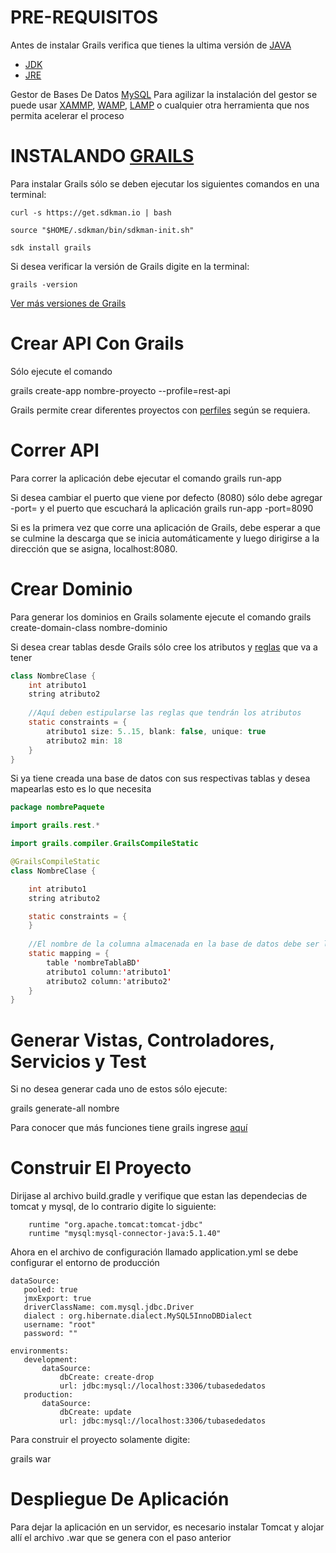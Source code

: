 # PRE-REQUISITOS

Antes de instalar Grails verifica que tienes la ultima versión de [JAVA](https://www.oracle.com/technetwork/es/java/javase/downloads/index.html)
  - [JDK](https://www.oracle.com/technetwork/java/javase/downloads/jdk8-downloads-2133151.html?ssSourceSiteId=otnes)
  - [JRE](https://www.oracle.com/technetwork/java/javase/downloads/jre8-downloads-2133155.html?ssSourceSiteId=otnes)

Gestor de Bases De Datos [MySQL](https://www.mysql.com/downloads/)
  Para agilizar la instalación del gestor se puede usar [XAMMP](https://www.apachefriends.org/download.html), [WAMP](http://www.wampserver.com/en/), [LAMP](https://bitnami.com/stack/lamp/installer) o cualquier otra herramienta que nos permita acelerar el proceso

# INSTALANDO [GRAILS](https://grails.org/)

Para instalar Grails sólo se deben ejecutar los siguientes comandos en una terminal:

    curl -s https://get.sdkman.io | bash
    
    source "$HOME/.sdkman/bin/sdkman-init.sh"
    
    sdk install grails
    
 Si desea verificar la versión de Grails digite en la terminal:
    
    grails -version
    
[Ver más versiones de Grails](https://grails.org/download.html)

# Crear API Con Grails

Sólo ejecute el comando 

  grails create-app nombre-proyecto --profile=rest-api
  
 Grails permite crear diferentes proyectos con [perfiles](http://grails.org/profiles.html) según se requiera.
 
 # Correr API
 
Para correr la aplicación debe ejecutar el comando
  grails run-app

Si desea cambiar el puerto que viene por defecto (8080) sólo debe agregar -port= y el puerto que escuchará la aplicación
  grails run-app -port=8090

Si es la primera vez que corre una aplicación de Grails, debe esperar a que se culmine la descarga que se inicia automáticamente y luego dirigirse a la dirección que se asigna, localhost:8080.

# Crear Dominio

Para generar los dominios en Grails solamente ejecute el comando
  grails create-domain-class nombre-dominio
  
Si desea crear tablas desde Grails sólo cree los atributos y [reglas](https://docs.grails.org/latest/ref/Constraints/Usage.html) que va a tener

```JAVA
class NombreClase {
    int atributo1
    string atributo2
    
    //Aquí deben estipularse las reglas que tendrán los atributos
    static constraints = {
        atributo1 size: 5..15, blank: false, unique: true
        atributo2 min: 18
    }
}
```
Si ya tiene creada una base de datos con sus respectivas tablas y desea mapearlas esto es lo que necesita

```JAVA
package nombrePaquete

import grails.rest.*

import grails.compiler.GrailsCompileStatic

@GrailsCompileStatic
class NombreClase {

    int atributo1
    string atributo2

    static constraints = {
    }
    
    //El nombre de la columna almacenada en la base de datos debe ser la misma que la que se referencia en 'atributo1'
    static mapping = {
        table 'nombreTablaBD'
        atributo1 column:'atributo1'
        atributo2 column:'atributo2'
    }
}
```
# Generar Vistas, Controladores, Servicios y Test

Si no desea generar cada uno de estos sólo ejecute:

  grails generate-all nombre

Para conocer que más funciones tiene grails ingrese [aquí](https://grails-profiles.github.io/rest-api/latest/guide/index.html)

# Construir El Proyecto

Dirijase al archivo build.gradle y verifique que estan las dependecias de tomcat y mysql, de lo contrario digite lo siguiente:
```
    runtime "org.apache.tomcat:tomcat-jdbc"
    runtime "mysql:mysql-connector-java:5.1.40"
```
    
 Ahora en el archivo de configuración llamado application.yml se debe configurar el entorno de producción
 
 ```
 dataSource:
    pooled: true
    jmxExport: true
    driverClassName: com.mysql.jdbc.Driver
    dialect : org.hibernate.dialect.MySQL5InnoDBDialect
    username: "root"
    password: ""

environments:
    development:
        dataSource:
            dbCreate: create-drop
            url: jdbc:mysql://localhost:3306/tubasededatos
    production:
        dataSource:
            dbCreate: update
            url: jdbc:mysql://localhost:3306/tubasededatos
```

Para construir el proyecto solamente digite:

  grails war
  
# Despliegue De Aplicación

Para dejar la aplicación en un servidor, es necesario instalar Tomcat y alojar allí el archivo .war que se genera con el paso anterior
 
